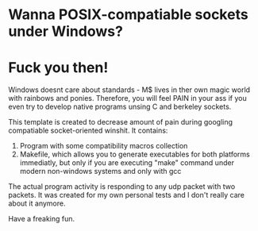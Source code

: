 # Wanna POSIX-compatiable sockets under Windows?
# Fuck you then!

Windows doesnt care about standards - M$ lives in ther own magic world with rainbows and ponies. Therefore, you will feel PAIN in your ass if you even try to develop native programs unsing C and berkeley sockets.

This template is created to decrease amount of pain during googling compatiable socket-oriented winshit. It contains:

1) Program with some compatibility macros collection
2) Makefile, which allows you to generate executables for both platforms immediatly, but only if you are executing "make" command under modern non-windows systems and only with gcc

The actual program activity is responding to any udp packet with two packets. It was created for my own personal tests and I don't really care about it anymore.

Have a freaking fun.

